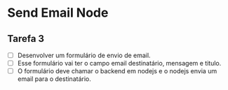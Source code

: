 # Send Email Node

## Tarefa 3

- [ ] Desenvolver um formulário de envio de email.
- [ ] Esse formulário vai ter o campo email destinatário, mensagem e titulo.
- [ ] O formulário deve chamar o backend em nodejs e o nodejs envia um email para o destinatário.
